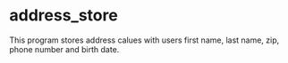 # address_store
This program stores address calues with users first name, last name, zip, phone number and birth date.
